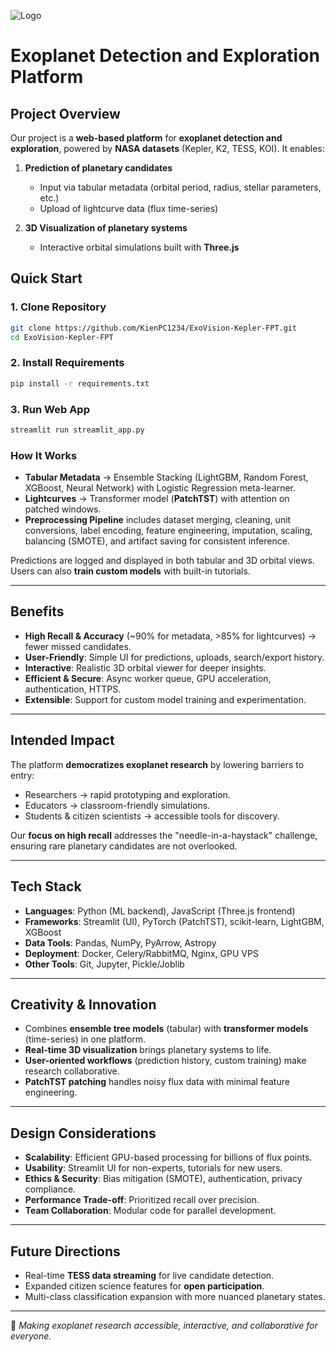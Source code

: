 ![Logo](https://assets.spaceappschallenge.org/media/images/assetstask_01k6td23acefa8qy6s4sy.width-1024.png)

# Exoplanet Detection and Exploration Platform

## Project Overview

Our project is a **web-based platform** for **exoplanet detection and exploration**, powered by **NASA datasets** (Kepler, K2, TESS, KOI). It enables:

1. **Prediction of planetary candidates**

   * Input via tabular metadata (orbital period, radius, stellar parameters, etc.)
   * Upload of lightcurve data (flux time-series)

2. **3D Visualization of planetary systems**

   * Interactive orbital simulations built with **Three.js**


## Quick Start

### 1. Clone Repository

```bash
git clone https://github.com/KienPC1234/ExoVision-Kepler-FPT.git
cd ExoVision-Kepler-FPT
```

### 2. Install Requirements

```bash
pip install -r requirements.txt
```

### 3. Run Web App

```bash
streamlit run streamlit_app.py
```

### How It Works

* **Tabular Metadata** → Ensemble Stacking (LightGBM, Random Forest, XGBoost, Neural Network) with Logistic Regression meta-learner.
* **Lightcurves** → Transformer model (**PatchTST**) with attention on patched windows.
* **Preprocessing Pipeline** includes dataset merging, cleaning, unit conversions, label encoding, feature engineering, imputation, scaling, balancing (SMOTE), and artifact saving for consistent inference.

Predictions are logged and displayed in both tabular and 3D orbital views. Users can also **train custom models** with built-in tutorials.

---

## Benefits

* **High Recall & Accuracy** (~90% for metadata, >85% for lightcurves) → fewer missed candidates.
* **User-Friendly**: Simple UI for predictions, uploads, search/export history.
* **Interactive**: Realistic 3D orbital viewer for deeper insights.
* **Efficient & Secure**: Async worker queue, GPU acceleration, authentication, HTTPS.
* **Extensible**: Support for custom model training and experimentation.

---

## Intended Impact

The platform **democratizes exoplanet research** by lowering barriers to entry:

* Researchers → rapid prototyping and exploration.
* Educators → classroom-friendly simulations.
* Students & citizen scientists → accessible tools for discovery.

Our **focus on high recall** addresses the "needle-in-a-haystack" challenge, ensuring rare planetary candidates are not overlooked.

---

## Tech Stack

* **Languages**: Python (ML backend), JavaScript (Three.js frontend)
* **Frameworks**: Streamlit (UI), PyTorch (PatchTST), scikit-learn, LightGBM, XGBoost
* **Data Tools**: Pandas, NumPy, PyArrow, Astropy
* **Deployment**: Docker, Celery/RabbitMQ, Nginx, GPU VPS
* **Other Tools**: Git, Jupyter, Pickle/Joblib

---

## Creativity & Innovation

* Combines **ensemble tree models** (tabular) with **transformer models** (time-series) in one platform.
* **Real-time 3D visualization** brings planetary systems to life.
* **User-oriented workflows** (prediction history, custom training) make research collaborative.
* **PatchTST patching** handles noisy flux data with minimal feature engineering.

---

## Design Considerations

* **Scalability**: Efficient GPU-based processing for billions of flux points.
* **Usability**: Streamlit UI for non-experts, tutorials for new users.
* **Ethics & Security**: Bias mitigation (SMOTE), authentication, privacy compliance.
* **Performance Trade-off**: Prioritized recall over precision.
* **Team Collaboration**: Modular code for parallel development.

---

## Future Directions

* Real-time **TESS data streaming** for live candidate detection.
* Expanded citizen science features for **open participation**.
* Multi-class classification expansion with more nuanced planetary states.

---

🚀 *Making exoplanet research accessible, interactive, and collaborative for everyone.*
